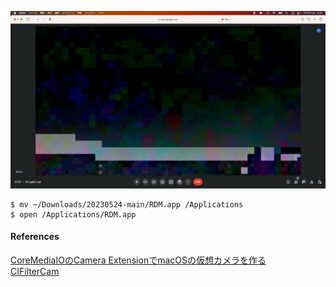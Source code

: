 ![20230524](./20230524.png)

```
$ mv ~/Downloads/20230524-main/RDM.app /Applications
$ open /Applications/RDM.app
```

#### References

[CoreMediaIOのCamera ExtensionでmacOSの仮想カメラを作る](https://qiita.com/fuziki/items/405c681a0cae702ad092)  
[CIFilterCam](https://github.com/noppefoxwolf/CIFilterCam)
